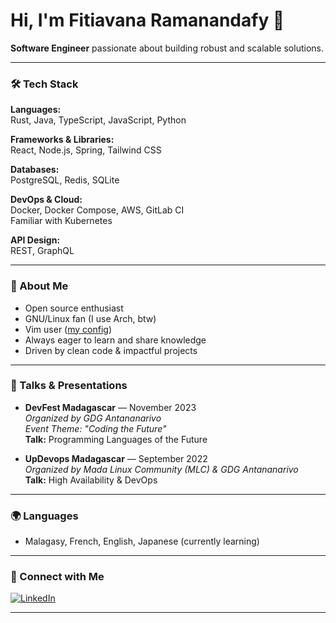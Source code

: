 # Hi, I'm Fitiavana Ramanandafy 👋

**Software Engineer** passionate about building robust and scalable solutions.

---

### 🛠️ Tech Stack

**Languages:**  
Rust, Java, TypeScript, JavaScript, Python

**Frameworks & Libraries:**  
React, Node.js, Spring, Tailwind CSS

**Databases:**  
PostgreSQL, Redis, SQLite

**DevOps & Cloud:**  
Docker, Docker Compose, AWS, GitLab CI  
Familiar with Kubernetes

**API Design:**  
REST, GraphQL

---

### 🌱 About Me
- Open source enthusiast
- GNU/Linux fan (I use Arch, btw)
- Vim user ([my config](https://github.com/fitiavana07/.vim))
- Always eager to learn and share knowledge
- Driven by clean code & impactful projects

---

### 🎤 Talks & Presentations

- **DevFest Madagascar** — November 2023  
  _Organized by GDG Antananarivo_  
  _Event Theme: "Coding the Future"_  
  **Talk:** Programming Languages of the Future

- **UpDevops Madagascar** — September 2022  
  _Organized by Mada Linux Community (MLC) & GDG Antananarivo_  
  **Talk:** High Availability & DevOps

---

### 🌍 Languages
- Malagasy, French, English, Japanese (currently learning)

---

### 🔗 Connect with Me

[![LinkedIn](https://img.shields.io/badge/LinkedIn-fitiavana--ramanandafy-blue?style=flat&logo=linkedin)](https://www.linkedin.com/in/fitiavana-ramanandafy/)

---

<!--
**fitiavana07/fitiavana07** is a ✨ special ✨ repository because its README.md (this file) appears on your GitHub profile.
-->
